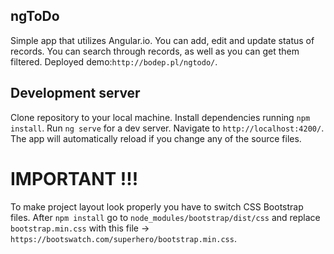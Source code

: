 ## ngToDo

Simple app that utilizes Angular.io.
You can add, edit and update status of records. You can search through records, as well as you can get them filtered.
Deployed demo:`http://bodep.pl/ngtodo/`.

## Development server

Clone repository to your local machine.
Install dependencies running `npm install`.
Run `ng serve` for a dev server. Navigate to `http://localhost:4200/`. The app will automatically reload if you change any of the source files.

# IMPORTANT !!!

To make project layout look properly you have to switch CSS Bootstrap files. After `npm install` go to `node_modules/bootstrap/dist/css` and replace `bootstrap.min.css` with this file -> `https://bootswatch.com/superhero/bootstrap.min.css`.
